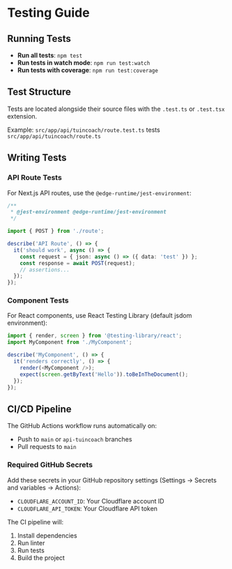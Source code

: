 # Testing Guide

## Running Tests

- **Run all tests**: `npm test`
- **Run tests in watch mode**: `npm run test:watch`
- **Run tests with coverage**: `npm run test:coverage`

## Test Structure

Tests are located alongside their source files with the `.test.ts` or `.test.tsx` extension.

Example: `src/app/api/tuincoach/route.test.ts` tests `src/app/api/tuincoach/route.ts`

## Writing Tests

### API Route Tests

For Next.js API routes, use the `@edge-runtime/jest-environment`:

```typescript
/**
 * @jest-environment @edge-runtime/jest-environment
 */

import { POST } from './route';

describe('API Route', () => {
  it('should work', async () => {
    const request = { json: async () => ({ data: 'test' }) };
    const response = await POST(request);
    // assertions...
  });
});
```

### Component Tests

For React components, use React Testing Library (default jsdom environment):

```typescript
import { render, screen } from '@testing-library/react';
import MyComponent from './MyComponent';

describe('MyComponent', () => {
  it('renders correctly', () => {
    render(<MyComponent />);
    expect(screen.getByText('Hello')).toBeInTheDocument();
  });
});
```

## CI/CD Pipeline

The GitHub Actions workflow runs automatically on:
- Push to `main` or `api-tuincoach` branches
- Pull requests to `main`

### Required GitHub Secrets

Add these secrets in your GitHub repository settings (Settings → Secrets and variables → Actions):

- `CLOUDFLARE_ACCOUNT_ID`: Your Cloudflare account ID
- `CLOUDFLARE_API_TOKEN`: Your Cloudflare API token

The CI pipeline will:
1. Install dependencies
2. Run linter
3. Run tests
4. Build the project
